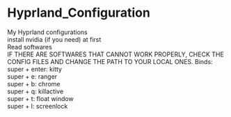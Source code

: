 # Hyprland_Configuration  
My Hyprland configurations  
install nvidia (if you need) at first  
Read softwares  
IF THERE ARE SOFTWARES THAT CANNOT WORK PROPERLY, CHECK THE CONFIG FILES AND CHANGE THE PATH TO YOUR LOCAL ONES.
Binds:  
</t>super + enter: kitty  
</t>super + e: ranger  
</t>super + b: chrome  
</t>super + q: killactive  
</t>super + t: float window  
</t>super + l: screenlock
